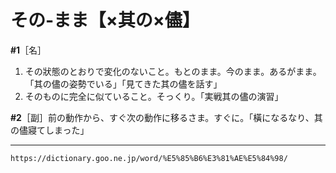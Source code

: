 # その‐まま【×其の×儘】

**\#1**［名］
1. その狀態のとおりで変化のないこと。もとのまま。今のまま。あるがまま。「其の儘の姿勢でいる」「見てきた其の儘を話す」
2. そのものに完全に似ていること。そっくり。「実戦其の儘の演習」
    

**\#2**［副］前の動作から、すぐ次の動作に移るさま。すぐに。「橫になるなり、其の儘寢てしまった」

---
`https://dictionary.goo.ne.jp/word/%E5%85%B6%E3%81%AE%E5%84%98/`